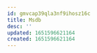 ```yaml
---
id: gmvcap39qla3nf9ihosz16c
title: Msdb
desc: ''
updated: 1651596621164
created: 1651596621164
---
```


